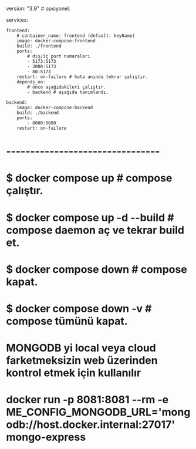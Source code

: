 version: "3.9" # opsiyonel.

services:

    frontend:
        # container_name: frontend (default: keyName)
        image: docker-compose-frontend
        build: ./frontend
        ports:
            # dış/iç port numaraları
            - 5173:5173
            - 3000:5173
            - 80:5173
        restart: on-failure # hata anında tekrar çalıştır.
        depends_on:
            # önce aşağıdakileri çalıştır.
            - backend # aşağıda tanımlandı.

    backend:
        image: docker-compose-backend
        build: ./backend
        ports:
            - 8000:8000
        restart: on-failure

# --------------------------------
# $ docker compose up # compose çalıştır.
# $ docker compose up -d --build # compose daemon aç ve tekrar build et.
# $ docker compose down # compose kapat.
# $ docker compose down -v # compose tümünü kapat.

# MONGODB yi local veya cloud farketmeksizin web üzerinden kontrol etmek için kullanılır

# docker run -p 8081:8081 --rm -e ME_CONFIG_MONGODB_URL='mongodb://host.docker.internal:27017' mongo-express


